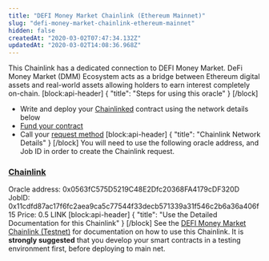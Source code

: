 ```yaml
---
title: "DEFI Money Market Chainlink (Ethereum Mainnet)"
slug: "defi-money-market-chainlink-ethereum-mainnet"
hidden: false
createdAt: "2020-03-02T07:47:34.132Z"
updatedAt: "2020-03-02T14:08:36.968Z"
---
```

This Chainlink has a dedicated connection to DEFI Money Market. DeFi Money Market (DMM) Ecosystem acts as a bridge between Ethereum digital assets and real-world assets allowing holders to earn interest completely on-chain.
[block:api-header]
{
  "title": "Steps for using this oracle"
}
[/block]
- Write and deploy your [Chainlinked](doc:create-a-chainlinked-project) contract using the network details below
- [Fund your contract](doc:fund-your-contract) 
- Call your [request method](doc:defi-money-market-chainlink-testnet#section-chainlink-examples) 
[block:api-header]
{
  "title": "Chainlink Network Details"
}
[/block]
You will need to use the following oracle address, and Job ID in order to create the Chainlink request.

### <a href="https://chain.link" target="_blank">Chainlink</a>
Oracle address: 0x0563fC575D5219C48E2Dfc20368FA4179cDF320D
JobID: 0x11cdfd87ac17f6fc2aea9ca5c77544f33decb571339a31f546c2b6a36a406f15
Price: 0.5 LINK
[block:api-header]
{
  "title": "Use the Detailed Documentation for this Chainlink"
}
[/block]
See the [DEFI Money Market Chainlink (Testnet)](doc:defi-money-market-chainlink-testnet#section-create-your-chainlinked-contract) for documentation on how to use this Chainlink. It is **strongly suggested** that you develop your smart contracts in a testing environment first, before deploying to main net.